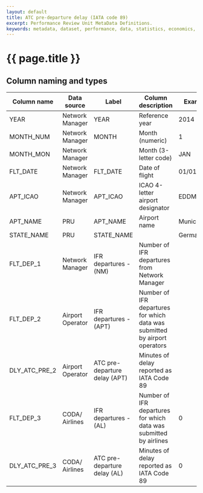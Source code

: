 ```yaml
---
layout: default
title: ATC pre-departure delay (IATA code 89)
excerpt: Performance Review Unit MetaData Definitions.
keywords: metadata, dataset, performance, data, statistics, economics, air transport, flights, europe, cost efficiency
---
```

# {{ page.title }}


## Column naming and types

| Column name   | Data source      | Label                         | Column description                                                         | Example    |
|---------------|------------------|-------------------------------|----------------------------------------------------------------------------|------------|
| YEAR          | Network Manager  | YEAR                          | Reference year                                                             | 2014       |
| MONTH_NUM     | Network Manager  | MONTH                         | Month (numeric)                                                            | 1          |
| MONTH_MON     | Network Manager  |                               | Month (3-letter code)                                                      | JAN        |
| FLT_DATE      | Network Manager  | FLT_DATE                      | Date of flight                                                             | 01/01/2014 |
| APT_ICAO      | Network Manager  | APT_ICAO                      | ICAO 4-letter airport designator                                           | EDDM       |
| APT_NAME      | PRU              | APT_NAME                      | Airport name                                                               | Munich     |
| STATE_NAME    | PRU              | STATE_NAME                    |                                                                            | Germany    |
| FLT_DEP_1     | Network Manager  | IFR departures - (NM)         | Number of IFR departures from Network Manager                              |            |
| FLT_DEP_2     | Airport Operator | IFR departures - (APT)        | Number of IFR departures for which data was submitted by airport operators |            |
| DLY_ATC_PRE_2 | Airport Operator | ATC pre-departure delay (APT) | Minutes of delay reported as IATA Code 89                                  |            |
| FLT_DEP_3     | CODA/ Airlines   | IFR departures - (AL)         | Number of IFR departures for which data was submitted by airlines          | 0          |
| DLY_ATC_PRE_3 | CODA/ Airlines   | ATC pre-departure delay (AL)  | Minutes of delay reported as IATA Code 89                                  | 0          |
